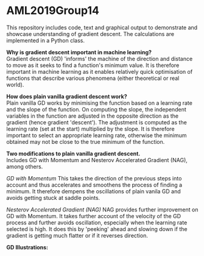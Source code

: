 # AML2019Group14
This repository includes code, text and graphical output to demonstrate and showcase understanding of gradient descent.  The calculations are implemented in a Python class.

**Why is gradient descent important in machine learning?**  
Gradient descent (GD) 'informs' the machine of the direction and distance to move as it seeks to find a function's minimum value. It is therefore important in machine learning as it enables relatively quick optimisation of functions that describe various phenomena (either theoretical or real world). 

**How does plain vanilla gradient descent work?**  
Plain vanilla GD works by minimising the function based on a learning rate and the slope of the function. On computing the slope, the independent variables in the function are adjusted in the opposite direction as the gradient (hence gradient 'descent'). The adjustment is computed as the learning rate (set at the start) multiplied by the slope. It is therefore important to select an appropriate learning rate, otherwise the minimum obtained may not be close to the true minimum of the function.

**Two modifications to plain vanilla gradient descent.**  
Includes GD with Momentum and Nesterov Accelerated Gradient (NAG), among others.

*GD with Momentum*
This takes the direction of the previous steps into account and thus accelerates and smoothens the process of finding a minimum. It therefore dempens the oscillations of plain vanila GD and avoids getting stuck at saddle points.

*Nesterov Accelerated Gradient (NAG)*
NAG provides further improvement on GD with Momentum. It takes further account of the velocity of the GD process and further avoids oscillation, especially when the learning rate selected is high. It does this by 'peeking' ahead and slowing down if the gradient is getting much flatter or if it reverses direction.

**GD Illustrations:**
